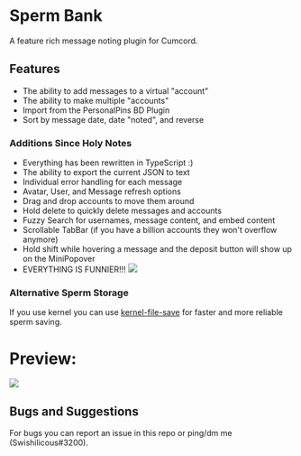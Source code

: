 # Sperm Bank

A feature rich message noting plugin for Cumcord.

## Features

- The ability to add messages to a virtual "account"
- The ability to make multiple "accounts"
- Import from the PersonalPins BD Plugin
- Sort by message date, date "noted", and reverse

### Additions Since Holy Notes 

- Everything has been rewritten in TypeScript :)
- The ability to export the current JSON to text
- Individual error handling for each message
- Avatar, User, and Message refresh options
- Drag and drop accounts to move them around
- Hold delete to quickly delete messages and accounts
- Fuzzy Search for usernames, message content, and embed content
- Scrollable TabBar (if you have a billion accounts they won't overflow anymore)
- Hold shift while hovering a message and the deposit button will show up on the MiniPopover
- EVERYTHING IS FUNNIER!!! ![](https://cdn.discordapp.com/emojis/905992475380969513.png?size=24)

### Alternative Sperm Storage
If you use kernel you can use [kernel-file-save](https://github.com/swishs-client-mod-plugins/sperm-bank/tree/kernel-file-save) for faster and more reliable sperm saving.

# Preview:
![](https://i.imgur.com/JRyv7fV.png)

## Bugs and Suggestions

For bugs you can report an issue in this repo or ping/dm me (Swishilicous#3200).

